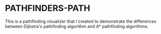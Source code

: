 # PATHFINDERS-PATH
This is a pathfinding visualizer that I created to demonstrate the differences between Dijkstra's pathfinding algorithm and A* pathfinding algorithms. 
